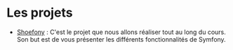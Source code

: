 # Les projets

- [Shoefony](/projets/shoefony.html) : C'est le projet que nous allons réaliser tout au long du cours. Son but est de vous présenter les différents fonctionnalités de Symfony.
<!-- - [Procost](/projets/procost.html) : Servez-vous de ce que vous avez appris tout au long de ce cours pour réaliser votre premier projet Symfony en solo ! -->
